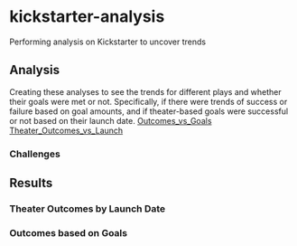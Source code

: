 # kickstarter-analysis
Performing analysis on Kickstarter to uncover trends
## Analysis
Creating these analyses to see the trends for different plays and whether their goals were met or not. Specifically, if there were trends of success or failure based on goal amounts, and if theater-based goals were successful or not based on their launch date. 
[Outcomes_vs_Goals](https://github.com/iesquivel95/kickstarter-analysis/blob/main/Outcomes_vs_Goals.png)
[Theater_Outcomes_vs_Launch](https://github.com/iesquivel95/kickstarter-analysis/blob/main/Theater_Outcomes_vs_Launch.png) 
### Challenges 

## Results
### Theater Outcomes by Launch Date

### Outcomes based on Goals
